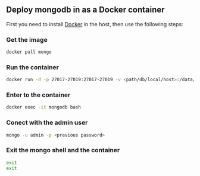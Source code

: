 
## Deploy mongodb in as a Docker container

First you need to install [Docker](https://docs.docker.com/install/) in the host, then use the following steps:

### Get the image

```bash
docker pull mongo
```

### Run the container
```bash
docker run -d -p 27017-27019:27017-27019 -v <path/db/local/host>:/data/db --name mongodb -e MONGO_INITDB_ROOT_USERNAME=admin -e MONGO_INITDB_ROOT_PASSWORD=strong_password  mongo
```

### Enter to the container
```bash
docker exec -it mongodb bash
```

### Conect with the admin user
```bash
mongo -u admin -p <previous password>
```

### Exit the mongo shell and the container
```bash
exit
exit
```
